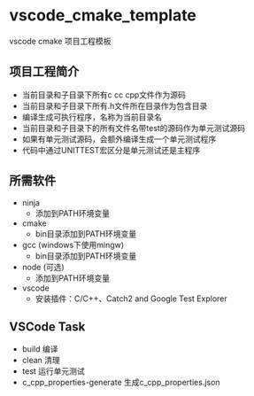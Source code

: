 # vscode_cmake_template

vscode cmake 项目工程模板


项目工程简介
-----------
- 当前目录和子目录下所有c cc cpp文件作为源码
- 当前目录和子目录下所有.h文件所在目录作为包含目录
- 编译生成可执行程序，名称为当前目录名
- 当前目录和子目录下的所有文件名带test的源码作为单元测试源码
- 如果有单元测试源码，会额外编译生成一个单元测试程序
- 代码中通过UNITTEST宏区分是单元测试还是主程序

所需软件
-----------
- ninja
  - 添加到PATH环境变量
- cmake
  - bin目录添加到PATH环境变量
- gcc (windows下使用mingw)
  - bin目录添加到PATH环境变量
- node (可选)
  - 添加到PATH环境变量
- vscode  
  - 安装插件：C/C++、Catch2 and Google Test Explorer

VSCode Task
------------
- build 编译
- clean 清理
- test 运行单元测试
- c_cpp_properties-generate 生成c_cpp_properties.json




